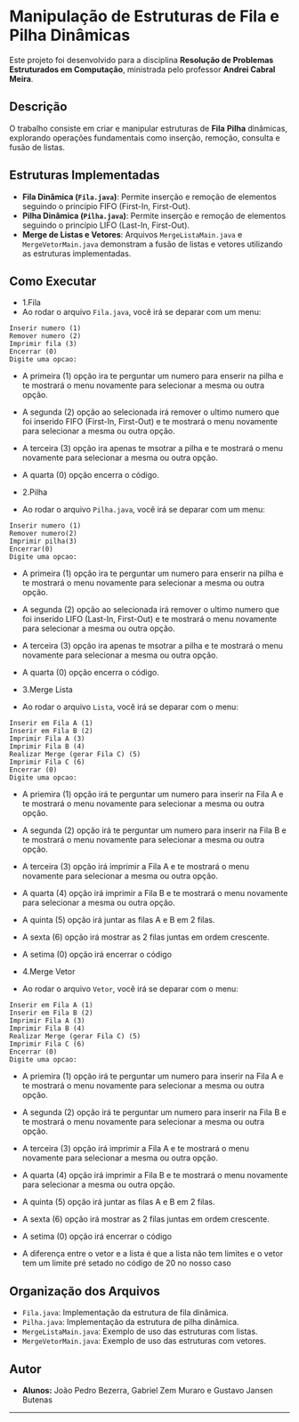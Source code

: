 # Manipulação de Estruturas de Fila e Pilha Dinâmicas

Este projeto foi desenvolvido para a disciplina **Resolução de Problemas Estruturados em Computação**, ministrada pelo professor **Andrei Cabral Meira**.

## Descrição
O trabalho consiste em criar e manipular estruturas de **Fila** **Pilha** dinâmicas, explorando operações fundamentais como inserção, remoção, consulta e fusão de listas. 

## Estruturas Implementadas
- **Fila Dinâmica (`Fila.java`)**: Permite inserção e remoção de elementos seguindo o princípio FIFO (First-In, First-Out).
- **Pilha Dinâmica (`Pilha.java`)**: Permite inserção e remoção de elementos seguindo o princípio LIFO (Last-In, First-Out).
- **Merge de Listas e Vetores**: Arquivos `MergeListaMain.java` e `MergeVetorMain.java` demonstram a fusão de listas e vetores utilizando as estruturas implementadas.

## Como Executar
- 1.Fila
- Ao rodar o arquivo `Fila.java`, você irá se deparar com um menu:
```
Inserir numero (1)
Remover numero (2)
Imprimir fila (3) 
Encerrar (0)      
Digite uma opcao:
```
- A primeira (1) opção ira te perguntar um numero para enserir na pilha e te mostrará o menu novamente para selecionar a mesma ou outra opção.
- A segunda (2) opção ao selecionada irá remover o ultimo numero que foi inserido FIFO (First-In, First-Out) e te mostrará o menu novamente para selecionar a mesma ou outra opção.
- A terceira (3) opção ira apenas te msotrar a pilha e te mostrará o menu novamente para selecionar a mesma ou outra opção.
- A quarta (0) opção encerra o código.


- 2.Pilha
- Ao rodar o arquivo `Pilha.java`, você irá se deparar com um menu:
```
Inserir numero (1)
Remover numero(2)
Imprimir pilha(3)
Encerrar(0)
Digite uma opcao:
```
- A primeira (1) opção ira te perguntar um numero para enserir na pilha e te mostrará o menu novamente para selecionar a mesma ou outra opção.
- A segunda (2) opção ao selecionada irá remover o ultimo numero que foi inserido LIFO (Last-In, First-Out)  e te mostrará o menu novamente para selecionar a mesma ou outra opção.
- A terceira (3) opção ira apenas te msotrar a pilha e te mostrará o menu novamente para selecionar a mesma ou outra opção.
- A quarta (0) opção encerra o código.

- 3.Merge Lista
- Ao rodar o arquivo `Lista`, você irá se deparar com o menu: 
```
Inserir em Fila A (1)
Inserir em Fila B (2)
Imprimir Fila A (3)
Imprimir Fila B (4)
Realizar Merge (gerar Fila C) (5)
Imprimir Fila C (6)
Encerrar (0)
Digite uma opcao:
```
- A priemira (1) opção irá te perguntar um numero para inserir na Fila A e te mostrará o menu novamente para selecionar a mesma ou outra opção.
- A segunda (2) opção irá te perguntar um numero para inserir na Fila B e te mostrará o menu novamente para selecionar a mesma ou outra opção.
- A terceira (3) opção irá imprimir a Fila A e te mostrará o menu novamente para selecionar a mesma ou outra opção.
- A quarta (4) opção irá imprimir a Fila B e te mostrará o menu novamente para selecionar a mesma ou outra opção.
- A quinta (5) opção irá juntar as filas A e B em 2 filas.
- A sexta (6) opção irá mostrar as 2 filas juntas em ordem crescente.
- A setima (0) opção irá encerrar o código

- 4.Merge Vetor
- Ao rodar o arquivo `Vetor`, você irá se deparar com o menu: 
```
Inserir em Fila A (1)
Inserir em Fila B (2)
Imprimir Fila A (3)
Imprimir Fila B (4)
Realizar Merge (gerar Fila C) (5)
Imprimir Fila C (6)
Encerrar (0)
Digite uma opcao:
```
- A priemira (1) opção irá te perguntar um numero para inserir na Fila A e te mostrará o menu novamente para selecionar a mesma ou outra opção.
- A segunda (2) opção irá te perguntar um numero para inserir na Fila B e te mostrará o menu novamente para selecionar a mesma ou outra opção.
- A terceira (3) opção irá imprimir a Fila A e te mostrará o menu novamente para selecionar a mesma ou outra opção.
- A quarta (4) opção irá imprimir a Fila B e te mostrará o menu novamente para selecionar a mesma ou outra opção.
- A quinta (5) opção irá juntar as filas A e B em 2 filas.
- A sexta (6) opção irá mostrar as 2 filas juntas em ordem crescente.
- A setima (0) opção irá encerrar o código

- A diferença entre o vetor e a lista é que a lista não tem limites e o vetor tem um limite pré setado no código de 20 no nosso caso

## Organização dos Arquivos
- `Fila.java`: Implementação da estrutura de fila dinâmica.
- `Pilha.java`: Implementação da estrutura de pilha dinâmica.
- `MergeListaMain.java`: Exemplo de uso das estruturas com listas.
- `MergeVetorMain.java`: Exemplo de uso das estruturas com vetores.

## Autor
- **Alunos:** João Pedro Bezerra, Gabriel Zem Muraro e Gustavo Jansen Butenas 
---



